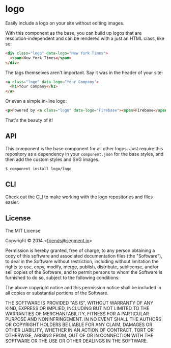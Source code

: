 # logo

  Easily include a logo on your site without editing images.

  With this component as the base, you can build up logos that are resolution-independent and can be rendered with a just an HTML class, like so:

```html
<div class="logo" data-logo="New York Times">
  <span>New York Times</span>
</div>
```

  The tags themselves aren't important. Say it was in the header of your site:

```html
<a class="logo" data-logo="Your Company">
  <h1>Your Company</h1>
</a>
```

  Or even a simple in-line logo:

```html
<p>Powered by <a class="logo" data-logo="Firebase"><span>Firebase</span></a>.</p>
```

  That's the beauty of it!

## API

  This component is the base component for all other logos. Just require this repository as a dependency in your `component.json` for the base styles, and then add the custom styles and SVG images.

    $ component install logo/logo

## CLI

  Check out the [CLI](https://github.com/logo/cli) to make working with the logo repositories and files easier.

## License

  The MIT License

  Copyright &copy; 2014 \<friends@segment.io\>

  Permission is hereby granted, free of charge, to any person obtaining a copy of this software and associated documentation files (the "Software"), to deal in the Software without restriction, including without limitation the rights to use, copy, modify, merge, publish, distribute, sublicense, and/or sell copies of the Software, and to permit persons to whom the Software is furnished to do so, subject to the following conditions:
  
  The above copyright notice and this permission notice shall be included in all copies or substantial portions of the Software.

  THE SOFTWARE IS PROVIDED "AS IS", WITHOUT WARRANTY OF ANY KIND, EXPRESS OR IMPLIED, INCLUDING BUT NOT LIMITED TO THE WARRANTIES OF MERCHANTABILITY, FITNESS FOR A PARTICULAR PURPOSE AND NONINFRINGEMENT. IN NO EVENT SHALL THE AUTHORS OR COPYRIGHT HOLDERS BE LIABLE FOR ANY CLAIM, DAMAGES OR OTHER LIABILITY, WHETHER IN AN ACTION OF CONTRACT, TORT OR OTHERWISE, ARISING FROM, OUT OF OR IN CONNECTION WITH THE SOFTWARE OR THE USE OR OTHER DEALINGS IN THE SOFTWARE.
